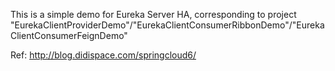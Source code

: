 This is a simple demo for Eureka Server HA, corresponding to project "EurekaClientProviderDemo"/"EurekaClientConsumerRibbonDemo"/"EurekaClientConsumerFeignDemo"

Ref:
    http://blog.didispace.com/springcloud6/
